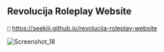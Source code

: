 ## Revolucija Roleplay Website
`🔗` https://seekiii.github.io/revolucija-roleplay-website


![Screenshot_18](https://github.com/Seekiii/revolucija-roleplay-website/assets/64194468/c6e1f22d-cf3f-4c7e-bc0d-249750b623de)
